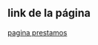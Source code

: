 ## link de la página

[pagina prestamos](https://62d4489ae5d6e47bcc64cd11--merry-chebakia-8ba1d2.netlify.app/)
